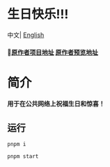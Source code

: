 # 生日快乐!!!

中文| [English](./README.md)

#### 🥳[原作者项目地址](https://github.com/faahim/happy-birthday) [原作者预览地址](https://faahim.github.io/happy-birthday/)

# 简介

#### 用于在公共网络上祝福生日和惊喜！

## 运行

`pnpm i`

`pnpm start`
